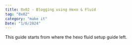 ```yaml
---
title: 0x02 - Blogging using Hexo & Fluid
tag: "0x02"
category: "make it"
Date: "1/6/2024"
---
```


This guide starts from where the hexo fluid setup guide left.